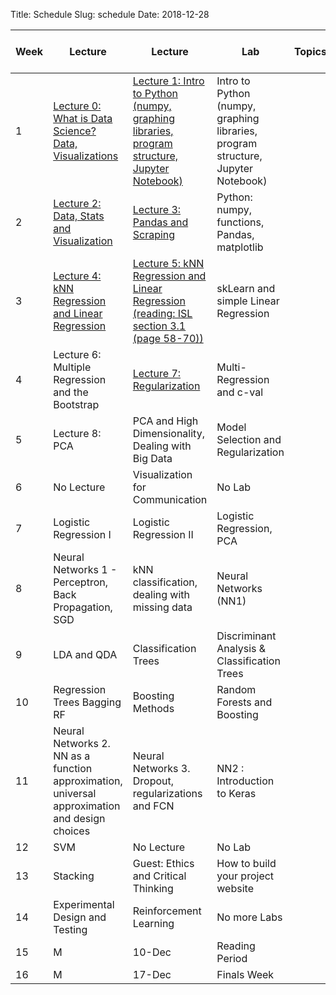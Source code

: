 Title: Schedule
Slug: schedule
Date: 2018-12-28


|Week|Lecture|Lecture|Lab|Topics|A-Section TF|Assignment (release and due) |
|-----|-----|-----|-----|-----|-----|-----|
|1|[Lecture 0: What is Data Science?  Data, Visualizations ]({filename}/lectures/lecture0/index.md)|[Lecture 1: Intro to Python (numpy, graphing libraries, program structure, Jupyter Notebook)]({filename}/lectures/lecture0/readings.md)|Intro to Python (numpy, graphing libraries, program structure, Jupyter Notebook)|[]({filename}/pages/README.md)|[]({filename}/pages/README.md)|[]({filename}/pages/README.md)|
|2|[Lecture 2: Data, Stats and Visualization]({filename}/lectures/lecture2/index.md)|[Lecture 3: Pandas and Scraping]({filename}/lectures/lecture3/index.md)|Python: numpy, functions, Pandas, matplotlib|[]({filename}/pages/README.md)|[]({filename}/pages/README.md)|[]({filename}/pages/README.md)|
|3|[Lecture 4: kNN Regression  and Linear Regression]({filename}/lectures/lecture4/index.md)|[Lecture 5: kNN Regression  and Linear Regression (reading: ISL section 3.1 (page 58-70))]({filename}/lectures/lecture5/index.md)|skLearn and simple Linear Regression|[]({filename}/pages/README.md)|[]({filename}/pages/README.md)|[]({filename}/pages/README.md)|
|4|Lecture 6: Multiple Regression and the Bootstrap |[Lecture 7: Regularization]({filename}/lectures/lecture7/index.md)|Multi-Regression and c-val|[]({filename}/pages/README.md)|[]({filename}/pages/README.md)|[]({filename}/pages/README.md)|
|5|Lecture 8: PCA|PCA and High Dimensionality, Dealing with Big Data |Model Selection and Regularization|[]({filename}/pages/README.md)|[]({filename}/pages/README.md)|[]({filename}/pages/README.md)|
|6|No Lecture|Visualization for Communication|No Lab|[]({filename}/pages/README.md)|[]({filename}/pages/README.md)|[]({filename}/pages/README.md)|
|7|Logistic Regression I|Logistic Regression II|Logistic Regression, PCA|[]({filename}/pages/README.md)|[]({filename}/pages/README.md)|[]({filename}/pages/README.md)|
|8|Neural Networks 1 - Perceptron, Back Propagation, SGD|kNN classification, dealing with missing data|Neural Networks (NN1)|[]({filename}/pages/README.md)|[]({filename}/pages/README.md)|[]({filename}/pages/README.md)|
|9|LDA and QDA|Classification Trees|Discriminant Analysis & Classification Trees|[]({filename}/pages/README.md)|[]({filename}/pages/README.md)|[]({filename}/pages/README.md)|
|10|Regression Trees Bagging RF|Boosting Methods|Random Forests and Boosting|[]({filename}/pages/README.md)|[]({filename}/pages/README.md)|[]({filename}/pages/README.md)|
|11|Neural Networks 2. NN as a function approximation, universal approximation and design choices|Neural Networks 3. Dropout, regularizations and FCN|NN2 : Introduction to Keras|[]({filename}/pages/README.md)|[]({filename}/pages/README.md)|[]({filename}/pages/README.md)|
|12|SVM|No Lecture|No Lab|[]({filename}/pages/README.md)|[]({filename}/pages/README.md)|[]({filename}/pages/README.md)|
|13|Stacking|Guest: Ethics and Critical Thinking |How to build your project website|[]({filename}/pages/README.md)|[]({filename}/pages/README.md)|[]({filename}/pages/README.md)|
|14|Experimental Design and Testing |Reinforcement Learning|No more Labs|[]({filename}/pages/README.md)|[]({filename}/pages/README.md)|[]({filename}/pages/README.md)|
|15|M|10-Dec|Reading Period|[]({filename}/pages/README.md)|[]({filename}/pages/README.md)|[]({filename}/pages/README.md)|
|16|M|17-Dec|Finals Week|[]({filename}/pages/README.md)|[]({filename}/pages/README.md)|[]({filename}/pages/README.md)|
